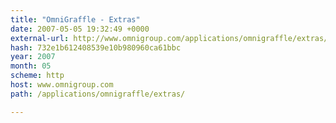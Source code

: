 ```yaml
---
title: "OmniGraffle - Extras"
date: 2007-05-05 19:32:49 +0000
external-url: http://www.omnigroup.com/applications/omnigraffle/extras/
hash: 732e1b612408539e10b980960ca61bbc
year: 2007
month: 05
scheme: http
host: www.omnigroup.com
path: /applications/omnigraffle/extras/

---
```



